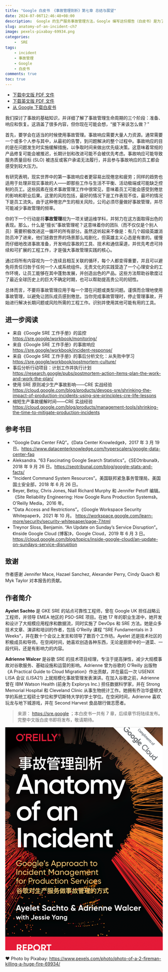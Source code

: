 ```yaml
---
title: "Google 白皮书 《事故管理剖析》第七章 总结与展望"
date: 2024-07-06T12:46:48+08:00
description:  Google 的生产服务事故管理方法，Google 编写这份报告（白皮书）是为了分享&总结一份：技术事故响应实践的指南。
slug: anatomy-of-an-incident-ch7
image: pexels-pixabay-69934.png
categories:
    -  SRE
tags:
    - incident
    - 事故管理
    - Google
    - 白皮书
comments: true
toc: true
---
```


* [下载中文版 PDF 文件](/wp/anatomy-of-an-incident-cn.pdf)
* [下载英文版 PDF 文件](/wp/anatomy-of-an-incident.pdf)
* [从 Google 下载白皮书](https://sre.google/resources/practices-and-processes/anatomy-of-an-incident/)

我们探讨了事故的基础知识，并详细了解了事故管理生命周期的三个阶段：准备、响应和恢复。这涵盖了很多内容，但你现在可能会想，“接下来该怎么做？”

首先，要学会在适当的时候使用事故管理。事故响应需要大量人力资源。通常需要一个或多个人参与其中，从最初的告警，到问题解决的整个过程中。事故响应的目的是在问题发生时实施缓解措施，以争取时间来做出优先级决策。这意味着常规的产品修复可能会被推迟，长期计划和改进可能不会被优先考虑。事故响应可能导致服务质量目标 (SLO) 被违反或客户承诺无法履行，并且参与事故响应的员工都会感受到较大压力。

有研究表明，现实世界中的第一事故响应者更容易出现倦怠和疲劳；同样的趋势也适用于处理非现实事故的人——即那些工作与生活不平衡、活动极端或可能缺乏控制的员工。这些因素在技术事故管理工作中很常见，意味着员工可能会感受到倦怠的影响和职业后果。这里的风险包括，最好的情况下是工作表现不佳，最坏的情况下是员工流失。由于这种倦怠产生的相关风险，公司必须尽量做好事故管理，并尽可能减少事故管理的频率。

你的下一个行动是将**事故管理**视为一项关键运维学科，并努力在这方面取得出色的表现。那么，什么是“擅长”事故管理呢？这意味着你的团队（而不仅仅是个别人员）需要积极改进这一循环的所有部分。虽然这听起来不像是：有几个超级英雄消防员冲了进来，他们拯救世界的场景那么戏剧化，但英雄主义心态是有害的。缓慢而仔细地改进事故准备，开发响应事故的工具、技术和通信渠道，并优先考虑可持续和可扩展的工程工作，才是强大事故管理实践的核心。

通过将所有内容视为一个连续且相互关联的循环，每个人都变得重要，并且可以避免将责任归咎于任何一个人或系统组件。无责文化的实践营造了一个心理安全的工作环境，让员工能够在其中蓬勃发展，并创造出色的产品。这些方法帮助谷歌度过了最近全球历史上的巨大不确定时期，也可以帮助提高贵公司的韧性。

总体而言，不要将事故管理应用于每一个潜在问题或类型问题。谨慎而合理地使用事故管理，以避免让团队成员感到倦怠。当你完成事故管理时，停止管理事故，开始进行解决长期问题或风险所需的工程工作。识别并使用其他可能有用的工具。

## 进一步阅读

* 来自《Google SRE 工作手册》的监控 <https://sre.google/workbook/monitoring/>
* 来自《Google SRE 工作手册》的事故响应 <https://sre.google/workbook/incident-response/>
* 来自《Google SRE 工作手册》的事后分析文化：从失败中学习 <https://sre.google/workbook/postmortem-culture/>
* 事后分析行动项目：计划工作并执行计划 <https://research.google/pubs/postmortem-action-items-plan-the-work-and-work-the-plan/>
* 使用 SRE 原则减少生产事故影响——CRE 实战经验 <https://cloud.google.com/blog/products/devops-sre/shrinking-the-impact-of-production-incidents-using-sre-principles-cre-life-lessons>
* 缩短生产事故缓解时间——CRE 实战经验 <https://cloud.google.com/blog/products/management-tools/shrinking-the-time-to-mitigate-production-incidents>

## 参考书目

* “Google Data Center FAQ”。《Data Center Knowledge》，2017 年 3 月 19 日。<https://www.datacenterknowledge.com/hyperscalers/google-data-center-faq>
* Aleksandra. “63 Fascinating Google Search Statistics”。《SEOtribunal》，2018 年 9 月 26 日。<https://seotribunal.com/blog/google-stats-and-facts/>
* “Incident Command System Resources”。美国联邦紧急事务管理局，美国国土安全部，2018 年 6 月 26 日。
* Beyer, Betsy, Chris Jones, Niall Richard Murphy 和 Jennifer Petoff 编辑。 《Site Reliability Engineering: How Google Runs Production Systems》。O’Reilly Media，2016 年。
* “Data Access and Restrictions”。《Google Workspace Security Whitepaper》，2021 年 10 月。 <https://workspace.google.com/learn-more/security/security-whitepaper/page-7.html>
* Treynor Sloss, Benjamin. “An Update on Sunday’s Service Disruption”。《Inside Google Cloud (博客)》，Google Cloud，2019 年 6 月 3 日。 <https://cloud.google.com/blog/topics/inside-google-cloud/an-update-on-sundays-service-disruption>

## 致谢

作者感谢 Jennifer Mace, Hazael Sanchez, Alexander Perry, Cindy Quach 和 Myk Taylor 对本报告的贡献。

## 作者简介

**Ayelet Sachto** 是 GKE SRE 的站点可靠性工程师，曾在 Google UK 担任战略云工程师，并领导 EMEA 地区的 PSO-SRE 项目。在她 17 年的职业生涯中，她开发和设计了大规模应用程序和数据流，同时实施了 DevOps 和 SRE 方法。她是众多技术文章、演讲和培训的作者，包括 O’Reilly 课程 “SRE Fundamentals in 3 Weeks”，并在数十个会议上发言和领导了数百个工作坊。Ayelet 还是技术社区的积极成员和导师。在空闲时间，她喜欢创造各种东西，无论是厨房中的一道菜、一段代码，还是有影响力的内容。

**Adrienne Walcer** 是谷歌 SRE 的技术项目经理，专注于提高弹性，减少大规模事故对谷歌服务、基础设施和运营的影响。Adrienne 曾为谷歌的 O’Reilly 出版物 《A Practical Guide to Cloud Migration》作出贡献，并在最后一次 USENIX LISA 会议 (LISA21) 上就规模化事故管理发表演讲。在加入谷歌之前，Adrienne 曾在 IBM Watson Health (前身为 Explorys Inc.) 担任数据科学家，并在 Strong Memorial Hospital 和 Cleveland Clinic 从事生物统计工作。她拥有乔治华盛顿大学的系统工程硕士学位和罗切斯特大学的学士学位。在空闲时间，Adrienne 喜欢玩龙与地下城游戏，并在 Second Harvest 食品银行做志愿者。

> 来源： <https://sre.google> ；本白皮书一共有 7 章，后续章节将陆续发布。完整中文版白皮书即将发布，敬请期待。

![cover](/img/anatomy-of-an-incident.png)

❤️ Photo by Pixabay: <https://www.pexels.com/photo/photo-of-a-2-fireman-killing-a-huge-fire-69934/>
